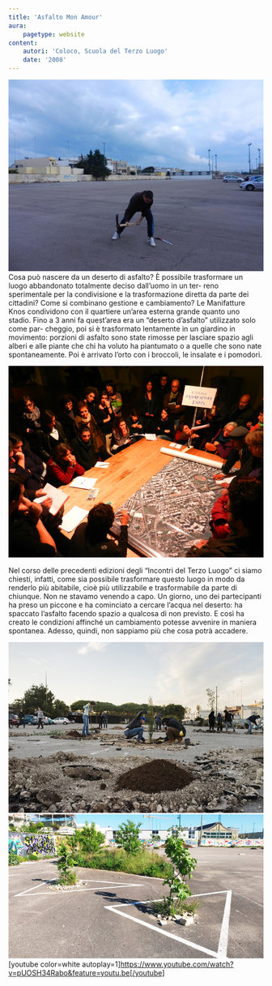 ```yaml
---
title: 'Asfalto Mon Amour'
aura:
    pagetype: website
content:
    autori: 'Coloco, Scuola del Terzo Luogo'
    date: '2008'
---
```


![La prima picconata nell'asfalto](Lecce_Knos-AsfaltoMonAmour01.jpg "La prima picconata nell'asfalto")
Cosa può nascere da un deserto di asfalto?
È possibile trasformare un luogo abbandonato totalmente deciso dall’uomo in un ter-
reno sperimentale per la condivisione e la trasformazione diretta da parte dei cittadini?
Come si combinano gestione e cambiamento?
Le Manifatture Knos condividono con il quartiere un’area esterna grande quanto uno
stadio. Fino a 3 anni fa quest’area era un “deserto d’asfalto” utilizzato solo come par-
cheggio, poi si è trasformato lentamente in un giardino in movimento: porzioni di
asfalto sono state rimosse per lasciare spazio agli alberi e alle piante che chi ha voluto
ha piantumato o a quelle che sono nate spontaneamente. Poi è arrivato l’orto con i
broccoli, le insalate e i pomodori.

![Tavoli di lavoro](k-31_16811321790_o.jpg "Tavoli di lavoro")


Nel corso delle precedenti edizioni degli “Incontri del Terzo Luogo” ci siamo chiesti,
infatti, come sia possibile trasformare questo luogo in modo da renderlo più abitabile,
cioè più utilizzabile e trasformabile da parte di chiunque. Non ne stavamo venendo a
capo. Un giorno, uno dei partecipanti ha preso un piccone e ha cominciato a cercare
l’acqua nel deserto: ha spaccato l’asfalto facendo spazio a qualcosa di non previsto.
E così ha creato le condizioni affinché un cambiamento potesse avvenire in maniera
spontanea. Adesso, quindi, non sappiamo più che cosa potrà accadere.

![Il pacheggio si trasforma in giardino](Lecce_Knos-AsfaltoMonAmour02.jpg "Il pacheggio si trasforma in giardino")
![Le piante attecchiscono bene!](Lecce_Knos-AsfaltoMonAmour03.jpg "Le piante attecchiscono bene!")
[youtube color=white autoplay=1]https://www.youtube.com/watch?v=pUOSH34Rabo&feature=youtu.be[/youtube]
